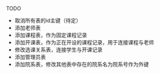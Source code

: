TODO
- 取消所有表的id主键（待定）
- 添加老师表
- 添加课程表，作为固定课程记录
- 添加开课表，作为正在开设的课程记录，用于连接课程与老师
- 修改选课关系表，连接学生与开课记录
- 添加管理员表
- 添加院系表，修改其他表中存在的院系名为院系号作为外键